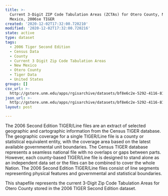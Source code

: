 ```yaml
---
title: >-
  Current 3-Digit ZIP Code Tabulation Areas (ZCTAs) for Otero County, New
  Mexico, 2006se TIGER
created: '2020-12-02T17:32:00.720210'
modified: '2020-12-02T17:32:00.720216'
state: active
type: dataset
tags:
  - 2006 Tiger Second Edition
  - Census Data
  - County
  - Current 3 Digit Zip Code Tabulation Areas
  - New Mexico
  - Otero County
  - Tiger Data
  - United States
groups: []
csv_url: >-
  http://gstore.unm.edu/apps/rgisarchive/datasets/bf8e6c2e-5292-4116-8120-3761d8fff7a3/tgr2006se_oter_zcta3cu.derived.csv
json_url: >-
  http://gstore.unm.edu/apps/rgisarchive/datasets/bf8e6c2e-5292-4116-8120-3761d8fff7a3/tgr2006se_oter_zcta3cu.derived.json
layout: post

---
```

The 2006 Second Edition TIGER/Line files are an extract of selected geographic and cartographic information from the Census TIGER database.  The geographic coverage for a single TIGER/Line file is a county or statistical equivalent entity, with the coverage area based on the latest available governmental unit boundaries. The Census TIGER database represents a seamless national file with no overlaps or gaps between parts.  However, each county-based TIGER/Line file is designed to stand alone as an independent data set or the files can be combined to cover the whole Nation.  The 2006 Second Edition  TIGER/Line files consist of line segments representing physical features and governmental and statistical boundaries.  

This shapefile represents the current 3-Digit Zip Code Tabulation Areas for Otero County stored in the 2006 TIGER Second Edition dataset.
